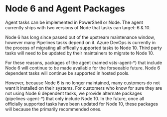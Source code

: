 # Node 6 and Agent Packages

Agent tasks can be implemented in PowerShell or Node. The agent currently ships with two versions of Node that tasks can target: 6 & 10.

Node 6 has long since passed out of the upstream maintenance window, however many Pipelines tasks depend on it. Azure DevOps is currently in the process of migrating all offically supported tasks to Node 10. Third party tasks will need to be updated by their maintainers to migrate to Node 10.

For these reasons, packages of the agent (named vsts-agent-*) that include Node 6 will continue to be made available for the forseeable future. Node 6 dependent tasks will continue be supported in hosted pools.

However, because Node 6 is no longer maintained, many customers do not want it installed on their systems. For customers who know for sure they are not using Node 6 dependent tasks, we provide alternate packages (pipelines-agent-*) that only include Node 10. In the future, once all officially supported tasks have been updated for Node 10, these packages will because the primarily recommended ones.
